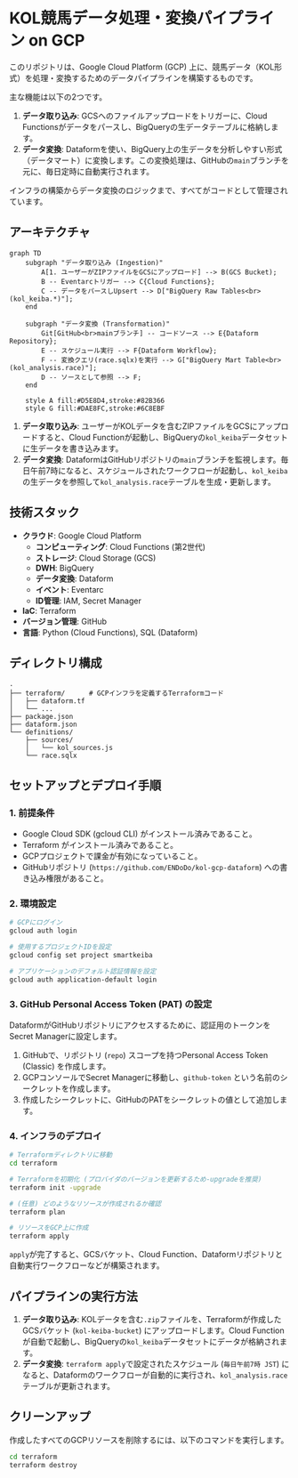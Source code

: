 # KOL競馬データ処理・変換パイプライン on GCP

このリポジトリは、Google Cloud Platform (GCP) 上に、競馬データ（KOL形式）を処理・変換するためのデータパイプラインを構築するものです。

主な機能は以下の2つです。
1.  **データ取り込み**: GCSへのファイルアップロードをトリガーに、Cloud Functionsがデータをパースし、BigQueryの生データテーブルに格納します。
2.  **データ変換**: Dataformを使い、BigQuery上の生データを分析しやすい形式（データマート）に変換します。この変換処理は、GitHubの`main`ブランチを元に、毎日定時に自動実行されます。

インフラの構築からデータ変換のロジックまで、すべてがコードとして管理されています。

## アーキテクチャ

```mermaid
graph TD
    subgraph "データ取り込み (Ingestion)"
        A[1. ユーザーがZIPファイルをGCSにアップロード] --> B(GCS Bucket);
        B -- Eventarcトリガー --> C{Cloud Functions};
        C -- データをパースしUpsert --> D["BigQuery Raw Tables<br>(kol_keiba.*)"];
    end

    subgraph "データ変換 (Transformation)"
        Git[GitHub<br>mainブランチ] -- コードソース --> E{Dataform Repository};
        E -- スケジュール実行 --> F{Dataform Workflow};
        F -- 変換クエリ(race.sqlx)を実行 --> G["BigQuery Mart Table<br>(kol_analysis.race)"];
        D -- ソースとして参照 --> F;
    end

    style A fill:#D5E8D4,stroke:#82B366
    style G fill:#DAE8FC,stroke:#6C8EBF
```

1.  **データ取り込み**: ユーザーがKOLデータを含むZIPファイルをGCSにアップロードすると、Cloud Functionが起動し、BigQueryの`kol_keiba`データセットに生データを書き込みます。
2.  **データ変換**: DataformはGitHubリポジトリの`main`ブランチを監視します。毎日午前7時になると、スケジュールされたワークフローが起動し、`kol_keiba`の生データを参照して`kol_analysis.race`テーブルを生成・更新します。

## 技術スタック

- **クラウド**: Google Cloud Platform
  - **コンピューティング**: Cloud Functions (第2世代)
  - **ストレージ**: Cloud Storage (GCS)
  - **DWH**: BigQuery
  - **データ変換**: Dataform
  - **イベント**: Eventarc
  - **ID管理**: IAM, Secret Manager
- **IaC**: Terraform
- **バージョン管理**: GitHub
- **言語**: Python (Cloud Functions), SQL (Dataform)

## ディレクトリ構成

```
.
├── terraform/      # GCPインフラを定義するTerraformコード
│   ├── dataform.tf
│   └── ...
├── package.json
├── dataform.json
└── definitions/
    ├── sources/
    │   └── kol_sources.js
    └── race.sqlx
```

## セットアップとデプロイ手順

### 1. 前提条件

- Google Cloud SDK (gcloud CLI) がインストール済みであること。
- Terraform がインストール済みであること。
- GCPプロジェクトで課金が有効になっていること。
- GitHubリポジトリ (`https://github.com/ENDoDo/kol-gcp-dataform`) への書き込み権限があること。

### 2. 環境設定

```bash
# GCPにログイン
gcloud auth login

# 使用するプロジェクトIDを設定
gcloud config set project smartkeiba

# アプリケーションのデフォルト認証情報を設定
gcloud auth application-default login
```

### 3. GitHub Personal Access Token (PAT) の設定

DataformがGitHubリポジトリにアクセスするために、認証用のトークンをSecret Managerに設定します。

1.  GitHubで、リポジトリ (`repo`) スコープを持つPersonal Access Token (Classic) を作成します。
2.  GCPコンソールでSecret Managerに移動し、`github-token` という名前のシークレットを作成します。
3.  作成したシークレットに、GitHubのPATをシークレットの値として追加します。

### 4. インフラのデプロイ

```bash
# Terraformディレクトリに移動
cd terraform

# Terraformを初期化 (プロバイダのバージョンを更新するため-upgradeを推奨)
terraform init -upgrade

# (任意) どのようなリソースが作成されるか確認
terraform plan

# リソースをGCP上に作成
terraform apply
```
`apply`が完了すると、GCSバケット、Cloud Function、Dataformリポジトリと自動実行ワークフローなどが構築されます。

## パイプラインの実行方法

1.  **データ取り込み**: KOLデータを含む`.zip`ファイルを、Terraformが作成したGCSバケット (`kol-keiba-bucket`) にアップロードします。Cloud Functionが自動で起動し、BigQueryの`kol_keiba`データセットにデータが格納されます。
2.  **データ変換**: `terraform apply`で設定されたスケジュール (`毎日午前7時 JST`) になると、Dataformのワークフローが自動的に実行され、`kol_analysis.race`テーブルが更新されます。

## クリーンアップ

作成したすべてのGCPリソースを削除するには、以下のコマンドを実行します。

```bash
cd terraform
terraform destroy
```